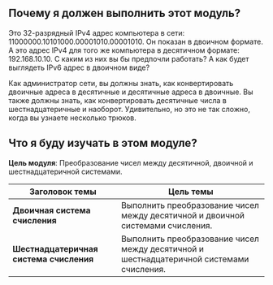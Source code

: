 <!-- verified: agorbachev 03.05.2022 -->

<!-- 5.0.1 -->
##  Почему я должен выполнить этот модуль?

Это 32-разрядный IPv4 адрес компьютера в сети: 11000000.10101000.00001010.00001010. Он показан в двоичном формате. А это адрес IPv4 для того же компьютера в десятичном формате: 192.168.10.10. С каким из них вы бы предпочли работать? А как будет выглядеть IPv6 адрес в двоичном виде?

Как администратор сети, вы должны знать, как конвертировать двоичные адреса в десятичные и десятичные адреса в двоичные. Вы также должны знать, как конвертировать десятичные числа в шестнадцатеричные и наоборот. Удивительно, но это не так сложно, когда вы узнаете несколько трюков. 

<!-- 5.0.2 -->
##  Что я буду изучать в этом модуле?

**Цель модуля**: Преобразование чисел между десятичной, двоичной и шестнадцатеричной системами.

| **Заголовок темы** | **Цель темы** |
| --- | --- |
| **Двоичная система счисления** | Выполнить преобразование чисел между десятичной и двоичной системами счисления. |
| **Шестнадцатеричная система счисления** | Выполнить преобразование чисел между десятичной и шестнадцатеричной системами счисления. |